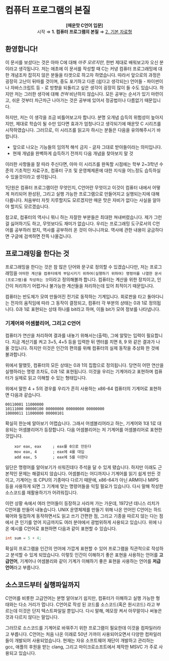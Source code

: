 # 컴퓨터 프로그램의 본질

<p align="center">
<b>[매운맛 C언어 입문]</b> <br />
시작 ⇒ <b>1. 컴퓨터 프로그램의 본질</b> ⇒ <a href="2. 기본 자료형.md">2. 기본 자료형</a>
</p>

## 환영합니다!
이 문서를 보셨다는 것은 아마 C에 대해 _아주 모르지만_, 한번 제대로 배워보고자 오신 분이라고 생각됩니다. 저는 애초에 이 문서를 작성할 때 C는 커녕 컴퓨터 프로그래밍에 대한 개념조차 잡히지 않은 분들을 타겟으로 하고자 하였습니다. 따라서 앞으로의 과정은 굉장히 고난이 뒤따를 것이며, 중도 포기하고 다른 (쉽다고 생각되는) 언어들 - 파이썬이나 자바스크립트 등 - 로 방향을 되돌리고 싶은 생각이 굉장히 많이 들 수도 있습니다. 하지만 저는 그러한 생각에 대해 _전혀_ 비난하지 않습니다. 모든 공부는 순서가 있기 마련이고, 쉬운 것부터 차근차근 나아가는 것은 공부에 있어서 정공법이나 다름없기 때문입니다.

하지만, 저는 이 생각을 조금 비틀어보고자 합니다. 분명 오개념 습득의 위험성이 높아지지만, 제대로 학습이 될 수만 있다면 효과가 엄청나다고 생각되기에 매운맛 C 시리즈를 시작하였습니다. 그러므로, 이 시리즈를 읽고자 하시는 분들은 다음을 유의해주시기 바랍니다.

 * 앞으로 나오는 기능들의 임의적 해석 금지 - 글자 그대로 받아들이라는 의미입니다.
 * 현재 개념을 완벽하게 습득하기 전까지 다음 개념을 찾아보지 말 것
 
이러한 사항들을 잘 따라 주신다면, 아마 이 시리즈를 완독할 시점에는 학부 2~3학년 수준의 기초적인 자료구조, 컴퓨터 구조 및 운영체제론에 대한 지식을 어느정도 습득하실 수 있을것이라고 생각됩니다.

1단원은 컴퓨터 프로그램이란 무엇인지, C언어란 무엇이고 이것이 컴퓨터 내에서 어떻게 처리되어 완성된, 그리고 실행 가능한 프로그램으로 만들어지고 실행되는지에 대해 다룹니다. 처음부터 자칫 지루할지도 모르겠지만 매운 맛은 자비가 없다는 사실을 알아야 할지도 모르겠습니다.

참고로, 컴퓨터의 역사니 뭐니 하는 자잘한 부분들은 최대한 쳐내버렸습니다. 제가 그런걸 싫어하기도 하고, 무엇보다도 재미가 없습니다. 우리는 프로그래밍 도구로서의 C언어를 공부하러 왔지, 역사를 공부하러 온 것이 아니니까요. 역사에 관한 내용이 궁금하다면 구글에 검색하면 잔뜩 나올겁니다.

## 프로그래밍을 한다는 것
프로그래밍을 한다는 것은 참 많은 단어와 문구로 정의할 수 있겠습니다만, 저는 프로그래밍을 `어떠한 계산을 컴퓨터에게 부담시키기 위하여(실행하기 위하여) 명령어를 나열한 문서(프로그램)를 작성하는 것`이라고 정의해볼까 합니다. 컴퓨터는 계산을 위한 장치이고, 인간이 처리하기 어렵거나 불가능한 계산들을 처리하는데 있어 최적이기 때문입니다.

컴퓨터는 반도체가 모여 만들어진 전기로 동작하는 기계입니다. 회로판을 타고 돌아다니는 전자의 움직임에 따라 그 동작이 결정되고, 컴퓨터 각 부분의 상태는 0과 1로 정의됩니다. 0과 1로 표현되는 상태 하나를 bit라고 하며, 이들 bit가 모여 정보를 나타냅니다.

### 기계어와 어셈블리어, 그리고 C언어
컴퓨터가 연산을 처리하여 결과를 내놓기 위해서는(출력), 그에 알맞는 입력이 필요합니다. 지금 계산기를 켜고 3+5, 4+5 등을 입력한 뒤 엔터를 치면 8, 9 와 같은 결과가 나올 것입니다. 하지만 이것은 인간의 편의를 위해 컴퓨터의 실제 동작을 추상화 한 것에 불과합니다.

위에서 말했듯, 컴퓨터의 모든 상태는 0과 1의 집합으로 정의됩니다. 당연히 어떤 연산을 실행하라는 명령 조차도, 0과 1로 표현됩니다. 이것을 우리는 기계어라고 표현하며 컴퓨터가 실제로 읽고 이해할 수 있는 형태입니다.

위에서 말한 4 + 5의 경우를 우리가 흔히 사용하는 x86-64 컴퓨터의 기계어로 표현하면 다음과 같습니다.

```
00110001 11000000
10111000 00000100 00000000 00000000 00000000
10000011 11000000 00000101
```

확실히 한눈에 알아보기 어렵습니다. 그래서 어셈블리어라고 하는, 기계어와 1대 1로 대응되는 어셈블리어가 등장합니다. 다음 어셈블리어는 저 기계어를 어셈블리어로 표현한 것입니다.

```
    xor eax, eax     ; eax를 0으로 만든다
    mov eax, 4       ; eax에 4를 대입
    add eax, 5       ; eax에 5를 더한다
```

일단은 명령어를 알아보기가 쉬워진데다 주석을 달 수 있게 됐습니다. 하지만 이래도 근본적인 문제는 해결되지 않습니다. 어셈블리는 어디까지나 기계어를 읽기 쉽게 만든 것이고, 기계어는 또 CPU의 기종마다 다르기 때문에, x86-64가 아닌 ARM이나 MIPS 등을 사용하게 되면 그 기계에 맞는 명령어들을 익힐 필요가 있습니다. 다시 말해 작성한 소스코드를 재활용하기가 어려워집니다.

이런 상황 속에서 여러 언어들이 등장하고 사라져 가는 가운데, 1972년 데니스 리치가 C언어를 만들어 내놓습니다. UNIX 운영체제를 만들기 위해 나온 언어인 C언어는 하드웨어와 밀접하게 동작하면서도 읽고 쓰기 간편한 점, 그리고 기종을 따르지 않는 다는 점에서 큰 인기를 얻어 지금까지도 여러 분야에서 광범위하게 사용되고 있습니다. 위에 나온 예시를 C언어로 표현하면 다음과 같이 표현할 수 있습니다.

```c
int sum = 5 + 4;
```

확실히 프로그램을 인간의 언어에 가깝게 표현할 수 있어 프로그램을 직관적으로 작성하고 분석할 수 있게 되었습니다. 이렇듯 인간이 이해하기 좋은 표현을 사용하는 언어를 **고급언어**, 기계어나 어셈블리와 같이 기계가 이해하기 좋은 표현을 사용하는 언어를 **저급언어**라고 부릅니다. 

## 소스코드부터 실행파일까지
C언어를 비롯한 고급언어는 분명 알아보기 쉽지만, 컴퓨터가 이해하고 실행 가능한 형태와는 다소 거리가 멉니다. C언어로 작성 된 코드를 소스코드(혹은 원시코드) 라고 부르는데 이것은 단지 텍스트파일일 뿐입니다. 다시 말해, 메모장 켜서 아무말이나 써놓은 것과 다르지 않다는 말입니다.

그러므로 소스코드를 기계어로 바꿔주기 위한 프로그램이 필요한데 이것을 컴파일러라고 부릅니다. C언어는 처음 나온 이래로 50년 가까이 사용되어오면서 다양한 컴파일러들이 개발되어 사용되었습니다. 현재는 자유 소프트웨어 재단이 개발하고 관리하는 gcc, 애플의 후원을 받는 clang, 그리고 마이크로소프트에서 제작한 MSVC 가 주로 사용되고 있습니다.
